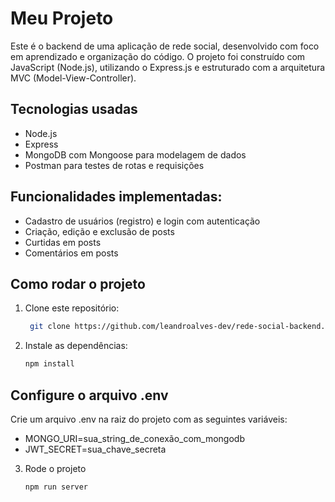 # Meu Projeto

Este é o backend de uma aplicação de rede social, desenvolvido com foco em aprendizado e organização do código. O projeto foi construído com JavaScript (Node.js), utilizando o Express.js e estruturado com a arquitetura MVC (Model-View-Controller).

## Tecnologias usadas

-  Node.js
-  Express
-  MongoDB com Mongoose para modelagem de dados
-  Postman para testes de rotas e requisições

## Funcionalidades implementadas:

-  Cadastro de usuários (registro) e login com autenticação
-  Criação, edição e exclusão de posts
-  Curtidas em posts
-  Comentários em posts

## Como rodar o projeto

1. Clone este repositório:
   ```bash
    git clone https://github.com/leandroalves-dev/rede-social-backend.git

2. Instale as dependências:
   ```bash
   npm install

## Configure o arquivo .env

Crie um arquivo .env na raiz do projeto com as seguintes variáveis:

-   MONGO_URI=sua_string_de_conexão_com_mongodb
-   JWT_SECRET=sua_chave_secreta  

3. Rode o projeto
    ```bash
    npm run server
